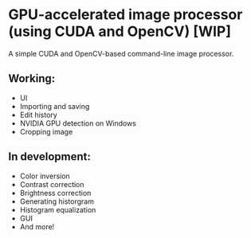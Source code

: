# GPU-accelerated image processor (using CUDA and OpenCV) [WIP]
A simple CUDA and OpenCV-based command-line image processor.
## Working:
- UI
- Importing and saving
- Edit history
- NVIDIA GPU detection on Windows
- Cropping image
## In development:
- Color inversion
- Contrast correction
- Brightness correction
- Generating historgram
- Histogram equalization
- GUI
- And more!